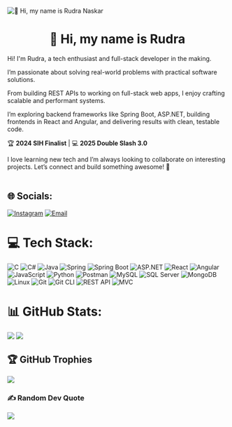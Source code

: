 ![👋 Hi, my name is Rudra Naskar](https://images-wixmp-ed30a86b8c4ca887773594c2.wixmp.com/f/c83c004e-1370-4756-88e5-4071de797088/dgdq8br-09cc7ad6-a021-47a5-b0e0-917b12b0f7a7.gif?token=eyJ0eXAiOiJKV1QiLCJhbGciOiJIUzI1NiJ9.eyJzdWIiOiJ1cm46YXBwOjdlMGQxODg5ODIyNjQzNzNhNWYwZDQxNWVhMGQyNmUwIiwiaXNzIjoidXJuOmFwcDo3ZTBkMTg4OTgyMjY0MzczYTVmMGQ0MTVlYTBkMjZlMCIsIm9iaiI6W1t7InBhdGgiOiJcL2ZcL2M4M2MwMDRlLTEzNzAtNDc1Ni04OGU1LTQwNzFkZTc5NzA4OFwvZGdkcThici0wOWNjN2FkNi1hMDIxLTQ3YTUtYjBlMC05MTdiMTJiMGY3YTcuZ2lmIn1dXSwiYXVkIjpbInVybjpzZXJ2aWNlOmZpbGUuZG93bmxvYWQiXX0.tqRMtE-b2QiI2nnefNxSDMJvZCcYqFmq2ccg_Xfzqb8)

<div id="toc">
  <ul align="center" style="list-style: none">
    <summary>
      <h1>
        👋 Hi, my name is Rudra
      </h1>
    </summary>
  </ul>
</div>


Hi! I'm Rudra, a tech enthusiast and full-stack developer in the making.<br>

I’m passionate about solving real-world problems with practical software solutions.<br>

From building REST APIs to working on full-stack web apps, I enjoy crafting scalable and performant systems.<br>

I’m exploring backend frameworks like Spring Boot, ASP.NET, building frontends in React and Angular, and delivering results with clean, testable code.<br>

🏆 **2024 SIH Finalist** | 💻 **2025 Double Slash 3.0**<br>

I love learning new tech and I’m always looking to collaborate on interesting projects. Let’s connect and build something awesome! 🚀<br><br>

## 🌐 Socials:
[![Instagram](https://img.shields.io/badge/Instagram-%23E4405F.svg?logo=Instagram&logoColor=white)](https://www.instagram.com/fake_rudra.exe?igsh=MWVwNGt2a2xsZ29vaQ==) 
[![Email](https://img.shields.io/badge/Email-D14836?logo=gmail&logoColor=white)]()

# 💻 Tech Stack:
![C](https://img.shields.io/badge/C-%2300599C.svg?style=flat-square&logo=c&logoColor=white)  ![C#](https://img.shields.io/badge/C%23-%23239120.svg?style=flat-square&logo=c-sharp&logoColor=white)  ![Java](https://img.shields.io/badge/Java-%23ED8B00.svg?style=flat-square&logo=openjdk&logoColor=white)  ![Spring](https://img.shields.io/badge/Spring-%236DB33F.svg?style=flat-square&logo=spring&logoColor=white)  ![Spring Boot](https://img.shields.io/badge/Spring%20Boot-%236DB33F.svg?style=flat-square&logo=spring-boot&logoColor=white)  ![ASP.NET](https://img.shields.io/badge/ASP.NET-%235C2D91.svg?style=flat-square&logo=dotnet&logoColor=white)  ![React](https://img.shields.io/badge/React-%2320232a.svg?style=flat-square&logo=react&logoColor=%2361DAFB)  ![Angular](https://img.shields.io/badge/Angular-%23DD0031.svg?style=flat-square&logo=angular&logoColor=white)  ![JavaScript](https://img.shields.io/badge/JavaScript-%23323330.svg?style=flat-square&logo=javascript&logoColor=%23F7DF1E)  ![Python](https://img.shields.io/badge/Python-3670A0?style=flat-square&logo=python&logoColor=ffdd54)  ![Postman](https://img.shields.io/badge/Postman-FF6C37?style=flat-square&logo=postman&logoColor=white)  ![MySQL](https://img.shields.io/badge/MySQL-4479A1?style=flat-square&logo=mysql&logoColor=white)  ![SQL Server](https://img.shields.io/badge/SQL%20Server-%23CC2927.svg?style=flat-square&logo=microsoft-sql-server&logoColor=white)  ![MongoDB](https://img.shields.io/badge/MongoDB-%234ea94b.svg?style=flat-square&logo=mongodb&logoColor=white)  ![Linux](https://img.shields.io/badge/Linux-%23FCC624.svg?style=flat-square&logo=linux&logoColor=black)  ![Git](https://img.shields.io/badge/Git-%23F05033.svg?style=flat-square&logo=git&logoColor=white)  ![Git CLI](https://img.shields.io/badge/Git%20CLI-black?style=flat-square&logo=git&logoColor=white)  ![REST API](https://img.shields.io/badge/REST%20API-%23000000.svg?style=flat-square&logo=flask&logoColor=white)  ![MVC](https://img.shields.io/badge/MVC-%2343853D.svg?style=flat-square&logo=apachespark&logoColor=white)

# 📊 GitHub Stats:
![](https://streak-stats.demolab.com?user=your-github-username&theme=radical&hide_border=true) 
![](https://github-readme-stats.vercel.app/api/top-langs/?username=Rudra356&theme=radical&hide_border=true&layout=compact) 


## 🏆 GitHub Trophies
![](https://github-profile-trophy.vercel.app/?username=your-github-username&theme=nord&no-frame=true&no-bg=false&margin-w=4)

### ✍️ Random Dev Quote
![](https://quotes-github-readme.vercel.app/api?type=horizontal&theme=gruvbox)

<!-- Proudly customized from GPRM ( https://gprm.itsvg.in ) -->
